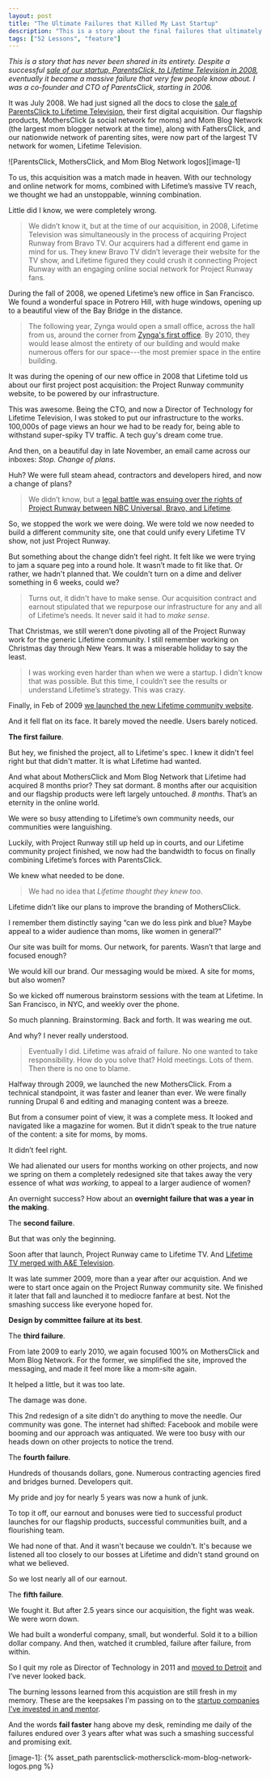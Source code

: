 ```yaml
---
layout: post
title: "The Ultimate Failures that Killed My Last Startup"
description: "This is a story about the final failures that ultimately killed my last startup, ParentsClick."
tags: ["52 Lessons", "feature"]
---
```


*This is a story that has never been shared in its entirety. Despite a successful [sale of our startup, ParentsClick, to Lifetime Television in 2008](https://www.google.com/search?q=lifetime+parentsclick&oq=lifetime+parentsclick), eventually it became a massive failure that very few people know about. I was a co-founder and CTO of ParentsClick, starting in 2006.*

It was July 2008. We had just signed all the docs to close the [sale of ParentsClick to Lifetime Television](http://tedserbinski.com/mothersclick-acquired-by-lifetime-networks/), their first digital acquisition. Our flagship products, MothersClick (a social network for moms) and Mom Blog Network (the largest mom blogger network at the time), along with FathersClick, and our nationwide network of parenting sites, were now part of the largest TV network for women, Lifetime Television.

![ParentsClick, MothersClick, and Mom Blog Network logos][image-1]

To us, this acquisition was a match made in heaven. With our technology and online network for moms, combined with Lifetime’s massive TV reach, we thought we had an unstoppable, winning combination.

Little did I know, we were completely wrong.

> We didn’t know it, but at the time of our acquisition, in 2008, Lifetime Television was simultaneously in the process of acquiring Project Runway from Bravo TV. Our acquirers had a different end game in mind for us. They knew Bravo TV didn’t leverage their website for the TV show, and Lifetime figured they could crush it connecting Project Runway with an engaging online social network for Project Runway fans.

During the fall of 2008, we opened Lifetime’s new office in San Francisco. We found a wonderful space in Potrero Hill, with huge windows, opening up to a beautiful view of the Bay Bridge in the distance.

> The following year, Zynga would open a small office, across the hall from us, around the corner from [Zynga's first office](http://blogs.wsj.com/deals/2011/07/06/zynga-founder-mark-pincus-also-smart-real-estate-investor/). By 2010, they would lease almost the entirety of our building and would make numerous offers for our space---the most premier space in the entire building.

It was during the opening of our new office in 2008 that Lifetime told us about our first project post acquisition: the Project Runway community website, to be powered by our infrastructure.

This was awesome. Being the CTO, and now a Director of Technology for Lifetime Television, I was stoked to put our infrastructure to the works. 100,000s of page views an hour we had to be ready for, being able to withstand super-spiky TV traffic. A tech guy's dream come true.

And then, on a beautiful day in late November, an email came across our inboxes: *Stop. Change of plans*.

Huh? We were full steam ahead, contractors and developers hired, and now a change of plans?

> We didn’t know, but a [legal battle was ensuing over the rights of Project Runway between NBC Universal, Bravo, and Lifetime](http://www.zap2it.com/tv/zap-project-runway-suit-over,0,1109752.story).

So, we stopped the work we were doing. We were told we now needed to build a different community site, one that could unify every Lifetime TV show, not just Project Runway.

But something about the change didn’t feel right. It felt like we were trying to jam a square peg into a round hole. It wasn’t made to fit like that. Or rather, we hadn't planned that. We couldn't turn on a dime and deliver something in 6 weeks, could we?

> Turns out, it didn't have to make sense. Our acquisition contract and earnout stipulated that we repurpose our infrastructure for any and all of Lifetime’s needs. It never said it had to *make sense*.

That Christmas, we still weren’t done pivoting all of the Project Runway work for the generic Lifetime community. I still remember working on Christmas day through New Years. It was a miserable holiday to say the least.

> I was working even harder than when we were a startup. I didn't know that was possible. But this time, I couldn’t see the results or understand Lifetime’s strategy. This was crazy.

Finally, in Feb of 2009 [we launched the new Lifetime community website](http://tedserbinski.com/drupal/mylifetime-community-launches/).

And it fell flat on its face. It barely moved the needle. Users barely noticed.

**The first failure**.

But hey, we finished the project, all to Lifetime's spec. I knew it didn't feel right but that didn't matter. It is what Lifetime had wanted.

And what about MothersClick and Mom Blog Network that Lifetime had acquired 8 months prior? They sat dormant. 8 months after our acquisition and our flagship products were left largely untouched. *8 months*. That’s an eternity in the online world.

We were so busy attending to Lifetime’s own community needs, our communities were languishing.

Luckily, with Project Runway still up held up in courts, and our Lifetime community project finished, we now had the bandwidth to focus on finally combining Lifetime’s forces with ParentsClick.

We knew what needed to be done.

> We had no idea that *Lifetime thought they knew too*.

Lifetime didn’t like our plans to improve the branding of MothersClick.

I remember them distinctly saying “can we do less pink and blue? Maybe appeal to a wider audience than moms, like women in general?”

Our site was built for moms. Our network, for parents. Wasn’t that large and focused enough?

We would kill our brand. Our messaging would be mixed. A site for moms, but also women?

So we kicked off numerous brainstorm sessions with the team at Lifetime. In San Francisco, in NYC, and weekly over the phone.

So much planning. Brainstorming. Back and forth. It was wearing me out.

And why? I never really understood.

> Eventually I did. Lifetime was afraid of failure. No one wanted to take responsibility. How do you solve that? Hold meetings. Lots of them. Then there is no one to blame.

Halfway through 2009, we launched the new MothersClick. From a technical standpoint, it was faster and leaner than ever. We were finally running Drupal 6 and editing and managing content was a breeze.

But from a consumer point of view, it was a complete mess. It looked and navigated like a magazine for women. But it didn’t speak to the true nature of the content: a site for moms, by moms.

It didn’t feel right.

We had alienated our users for months working on other projects, and now we spring on them a completely redesigned site that takes away the very essence of what *was working*, to appeal to a larger audience of women?

An overnight success? How about an **overnight failure that was a year in the making**.

The **second failure**.

But that was only the beginning.

Soon after that launch, Project Runway came to Lifetime TV. And [Lifetime TV merged with A&E Television](http://www.nytimes.com/2009/08/28/business/media/28lifetime.html).

It was late summer 2009, more than a year after our acquistion. And we were to start once again on the Project Runway community site. We finished it later that fall and launched it to mediocre fanfare at best. Not the smashing success like everyone hoped for.

**Design by committee failure at its best**.

The **third failure**.

From late 2009 to early 2010, we again focused 100% on MothersClick and Mom Blog Network. For the former, we simplified the site, improved the messaging, and made it feel more like a mom-site again.

It helped a little, but it was too late.

The damage was done.

This 2nd redesign of a site didn't do anything to move the needle. Our community was gone. The internet had shifted: Facebook and mobile were booming and our approach was antiquated. We were too busy with our heads down on other projects to notice the trend.

The **fourth failure**.

Hundreds of thousands dollars, gone. Numerous contracting agencies fired and bridges burned. Developers quit.

My pride and joy for nearly 5 years was now a hunk of junk.

To top it off, our earnout and bonuses were tied to successful product launches for our flagship products, successful communities built, and a flourishing team.

We had none of that. And it wasn't because we couldn't. It's because we listened all too closely to our bosses at Lifetime and didn't stand ground on what we believed.

So we lost nearly all of our earnout.

The **fifth failure**.

We fought it. But after 2.5 years since our acquisition, the fight was weak. We were worn down.

We had built a wonderful company, small, but wonderful. Sold it to a billion dollar company. And then, watched it crumbled, failure after failure, from within.

So I quit my role as Director of Technology in 2011 and [moved to Detroit](http://tedserbinski.com/the-entrepreneurial-gold-rush-why-i-moved-from-san-francisco-to-detroit/) and I’ve never looked back.

The burning lessons learned from this acquistion are still fresh in my memory. These are the keepsakes I'm passing on to the [startup companies I've invested in and mentor](http://tedserbinski.com/startup-portfolio.html).

And the words **fail faster** hang above my desk, reminding me daily of the failures endured over 3 years after what was such a smashing successful and promising exit.

[image-1]: {% asset_path parentsclick-mothersclick-mom-blog-network-logos.png %}
